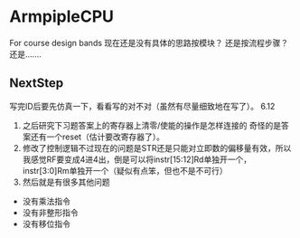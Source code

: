 # ArmpipleCPU
For course design bands 
现在还是没有具体的思路按模块？
还是按流程步骤？
还是.......
## NextStep
写完ID后要先仿真一下，看看写的对不对（虽然有尽量细致地在写了）。
6.12
1. 之后研究下习题答案上的寄存器上清零/使能的操作是怎样连接的
奇怪的是答案还有一个reset（估计要改寄存器了）。
2. 修改了控制逻辑不过现在的问题是STR还是只能对立即数的偏移量有效，所以我感觉RF要变成4进4出，倒是可以将instr[15:12]Rd单独开一个，instr[3:0]Rm单独开一个（疑似有点笨，但也不是不可行）
3. 然后就是有很多其他问题
- 没有乘法指令
- 没有非整形指令
- 没有移位指令